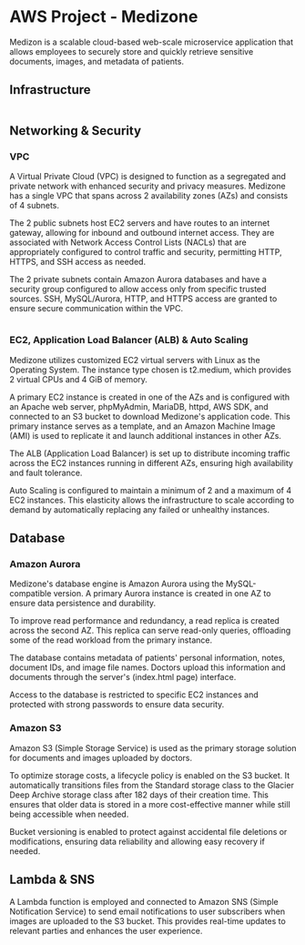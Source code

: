 # AWS Project - Medizone
Medizon is a scalable cloud-based web-scale microservice application that allows employees to securely store and quickly retrieve sensitive documents, images, and metadata of patients.

## Infrastructure 
<Image>

## Networking & Security

### VPC
A Virtual Private Cloud (VPC) is designed to function as a segregated and private network with enhanced security and privacy measures. Medizone has a single VPC that spans across 2 availability zones (AZs) and consists of 4 subnets.

The 2 public subnets host EC2 servers and have routes to an internet gateway, allowing for inbound and outbound internet access. They are associated with Network Access Control Lists (NACLs) that are appropriately configured to control traffic and security, permitting HTTP, HTTPS, and SSH access as needed.

The 2 private subnets contain Amazon Aurora databases and have a security group configured to allow access only from specific trusted sources. SSH, MySQL/Aurora, HTTP, and HTTPS access are granted to ensure secure communication within the VPC.

<Image>

### EC2, Application Load Balancer (ALB) & Auto Scaling 
Medizone utilizes customized EC2 virtual servers with Linux as the Operating System. The instance type chosen is t2.medium, which provides 2 virtual CPUs and 4 GiB of memory.

A primary EC2 instance is created in one of the AZs and is configured with an Apache web server, phpMyAdmin, MariaDB, httpd, AWS SDK, and connected to an S3 bucket to download Medizone's application code. This primary instance serves as a template, and an Amazon Machine Image (AMI) is used to replicate it and launch additional instances in other AZs.

The ALB (Application Load Balancer) is set up to distribute incoming traffic across the EC2 instances running in different AZs, ensuring high availability and fault tolerance.

Auto Scaling is configured to maintain a minimum of 2 and a maximum of 4 EC2 instances. This elasticity allows the infrastructure to scale according to demand by automatically replacing any failed or unhealthy instances.

## Database 

### Amazon Aurora
Medizone's database engine is Amazon Aurora using the MySQL-compatible version. A primary Aurora instance is created in one AZ to ensure data persistence and durability.

To improve read performance and redundancy, a read replica is created across the second AZ. This replica can serve read-only queries, offloading some of the read workload from the primary instance.

The database contains metadata of patients' personal information, notes, document IDs, and image file names. Doctors upload this information and documents through the server's (index.html page) interface.

Access to the database is restricted to specific EC2 instances and protected with strong passwords to ensure data security.

### Amazon S3
Amazon S3 (Simple Storage Service) is used as the primary storage solution for documents and images uploaded by doctors.

To optimize storage costs, a lifecycle policy is enabled on the S3 bucket. It automatically transitions files from the Standard storage class to the Glacier Deep Archive storage class after 182 days of their creation time. This ensures that older data is stored in a more cost-effective manner while still being accessible when needed.

Bucket versioning is enabled to protect against accidental file deletions or modifications, ensuring data reliability and allowing easy recovery if needed.

## Lambda & SNS
A Lambda function is employed and connected to Amazon SNS (Simple Notification Service) to send email notifications to user subscribers when images are uploaded to the S3 bucket. This provides real-time updates to relevant parties and enhances the user experience.
